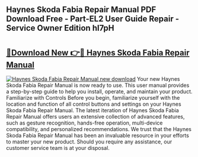 ## Haynes Skoda Fabia Repair Manual PDF Download Free - Part-EL2 User Guide Repair - Service Owner Edition hl7pH

# <h2><a href="http://bc68794.oget.top/?id=Haynes+Skoda+Fabia+Repair+Manual">🔗Download New 👉🔴 Haynes Skoda Fabia Repair Manual</a></h2>

[![Haynes Skoda Fabia Repair Manual new download](https://i.imgur.com/5g1atiW.png)](http://bc68794.oget.top/?id=Haynes+Skoda+Fabia+Repair+Manual)
Your new Haynes Skoda Fabia Repair Manual is now ready to use. This user manual provides a step-by-step guide to help you install, operate, and maintain your product. Familiarize with Controls Before you begin, familiarize yourself with the location and function of all control buttons and settings on your Haynes Skoda Fabia Repair Manual. The latest iteration of Haynes Skoda Fabia Repair Manual offers users an extensive collection of advanced features, such as gesture recognition, hands-free operation, multi-device compatibility, and personalized recommendations. We trust that the Haynes Skoda Fabia Repair Manual has been an invaluable resource in your efforts to master your new product. Should you require any assistance, our customer service team is at your disposal.
